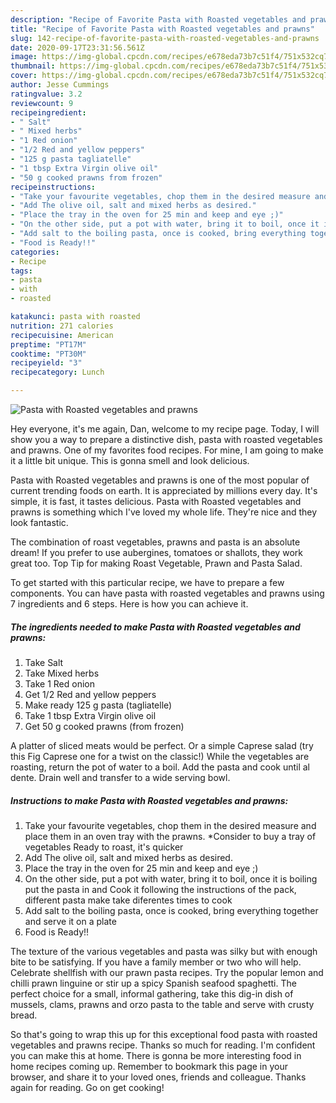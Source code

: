 ```yaml
---
description: "Recipe of Favorite Pasta with Roasted vegetables and prawns"
title: "Recipe of Favorite Pasta with Roasted vegetables and prawns"
slug: 142-recipe-of-favorite-pasta-with-roasted-vegetables-and-prawns
date: 2020-09-17T23:31:56.561Z
image: https://img-global.cpcdn.com/recipes/e678eda73b7c51f4/751x532cq70/pasta-with-roasted-vegetables-and-prawns-recipe-main-photo.jpg
thumbnail: https://img-global.cpcdn.com/recipes/e678eda73b7c51f4/751x532cq70/pasta-with-roasted-vegetables-and-prawns-recipe-main-photo.jpg
cover: https://img-global.cpcdn.com/recipes/e678eda73b7c51f4/751x532cq70/pasta-with-roasted-vegetables-and-prawns-recipe-main-photo.jpg
author: Jesse Cummings
ratingvalue: 3.2
reviewcount: 9
recipeingredient:
- " Salt"
- " Mixed herbs"
- "1 Red onion"
- "1/2 Red and yellow peppers"
- "125 g pasta tagliatelle"
- "1 tbsp Extra Virgin olive oil"
- "50 g cooked prawns from frozen"
recipeinstructions:
- "Take your favourite vegetables, chop them in the desired measure and place them in an oven tray with the prawns. *Consider to buy a tray of vegetables Ready to roast, it&#39;s quicker"
- "Add The olive oil, salt and mixed herbs as desired."
- "Place the tray in the oven for 25 min and keep and eye ;)"
- "On the other side, put a pot with water, bring it to boil, once it is boiling put the pasta in and Cook it following the instructions of the pack, different pasta make take diferentes times to cook"
- "Add salt to the boiling pasta, once is cooked, bring everything together and serve it on a plate"
- "Food is Ready!!"
categories:
- Recipe
tags:
- pasta
- with
- roasted

katakunci: pasta with roasted 
nutrition: 271 calories
recipecuisine: American
preptime: "PT17M"
cooktime: "PT30M"
recipeyield: "3"
recipecategory: Lunch

---
```



![Pasta with Roasted vegetables and prawns](https://img-global.cpcdn.com/recipes/e678eda73b7c51f4/751x532cq70/pasta-with-roasted-vegetables-and-prawns-recipe-main-photo.jpg)

Hey everyone, it's me again, Dan, welcome to my recipe page. Today, I will show you a way to prepare a distinctive dish, pasta with roasted vegetables and prawns. One of my favorites food recipes. For mine, I am going to make it a little bit unique. This is gonna smell and look delicious.

Pasta with Roasted vegetables and prawns is one of the most popular of current trending foods on earth. It is appreciated by millions every day. It's simple, it is fast, it tastes delicious. Pasta with Roasted vegetables and prawns is something which I've loved my whole life. They're nice and they look fantastic.

The combination of roast vegetables, prawns and pasta is an absolute dream! If you prefer to use aubergines, tomatoes or shallots, they work great too. Top Tip for making Roast Vegetable, Prawn and Pasta Salad.


To get started with this particular recipe, we have to prepare a few components. You can have pasta with roasted vegetables and prawns using 7 ingredients and 6 steps. Here is how you can achieve it.

<!--inarticleads1-->

##### The ingredients needed to make Pasta with Roasted vegetables and prawns:

1. Take  Salt
1. Take  Mixed herbs
1. Take 1 Red onion
1. Get 1/2 Red and yellow peppers
1. Make ready 125 g pasta (tagliatelle)
1. Take 1 tbsp Extra Virgin olive oil
1. Get 50 g cooked prawns (from frozen)


A platter of sliced meats would be perfect. Or a simple Caprese salad (try this Fig Caprese one for a twist on the classic!) While the vegetables are roasting, return the pot of water to a boil. Add the pasta and cook until al dente. Drain well and transfer to a wide serving bowl. 

<!--inarticleads2-->

##### Instructions to make Pasta with Roasted vegetables and prawns:

1. Take your favourite vegetables, chop them in the desired measure and place them in an oven tray with the prawns. *Consider to buy a tray of vegetables Ready to roast, it&#39;s quicker
1. Add The olive oil, salt and mixed herbs as desired.
1. Place the tray in the oven for 25 min and keep and eye ;)
1. On the other side, put a pot with water, bring it to boil, once it is boiling put the pasta in and Cook it following the instructions of the pack, different pasta make take diferentes times to cook
1. Add salt to the boiling pasta, once is cooked, bring everything together and serve it on a plate
1. Food is Ready!!


The texture of the various vegetables and pasta was silky but with enough bite to be satisfying. If you have a family member or two who will help. Celebrate shellfish with our prawn pasta recipes. Try the popular lemon and chilli prawn linguine or stir up a spicy Spanish seafood spaghetti. The perfect choice for a small, informal gathering, take this dig-in dish of mussels, clams, prawns and orzo pasta to the table and serve with crusty bread. 

So that's going to wrap this up for this exceptional food pasta with roasted vegetables and prawns recipe. Thanks so much for reading. I'm confident you can make this at home. There is gonna be more interesting food in home recipes coming up. Remember to bookmark this page in your browser, and share it to your loved ones, friends and colleague. Thanks again for reading. Go on get cooking!
